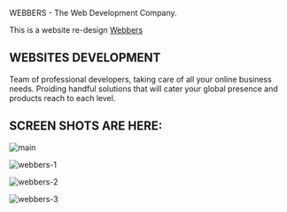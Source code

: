 WEBBERS - The Web Development Company.

This is a website re-design [Webbers](http://www.webbers.com.pk "Webbers")


## WEBSITES DEVELOPMENT


Team of professional developers, taking care of all your online business needs. Proiding
handful solutions that will cater your global presence and products reach to each level.

## SCREEN SHOTS ARE HERE:

![main](https://user-images.githubusercontent.com/56760480/89297302-0fa5c680-d67d-11ea-9b99-3f9e4071b643.jpg)


![webbers-1](https://user-images.githubusercontent.com/56760480/89297706-bee29d80-d67d-11ea-8fa0-88c22d1ed968.jpg)


![webbers-2](https://user-images.githubusercontent.com/56760480/89297846-f7827700-d67d-11ea-9bc8-bd93fb76ce72.jpg)


![webbers-3](https://user-images.githubusercontent.com/56760480/89297948-184acc80-d67e-11ea-824b-980db5a820e3.jpg)



